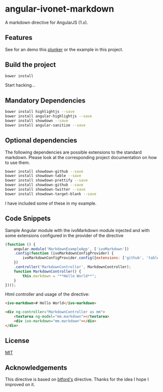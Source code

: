 # angular-ivonet-markdown

A markdown directive for AngularJS (1.x). 

## Features

See for an demo this [plunker]() or the example in this project.

## Build the project

```sh
bower install
```

Start hacking...

## Mandatory Dependencies

```sh
bower install highlightjs --save
bower install angular-highlightjs --save
bower install showdown --save
bower install angular-sanitize --save
```

## Optional dependencies

The following dependencies are possible extensions to the standard markdown.
Please look at the corresponding project documentation on how to use them.

```sh
bower install showdown-github --save
bower install showdown-table --save
bower install showdown-prettify --save
bower install showdown-github --save
bower install showdown-twitter --save
bower install showdown-target-blank --save
```

I have included some of these in my example.


## Code Snippets

Sample Angular module with the ivoMarkdown module injected and with some 
extensions configured in the provider of the directive
```js
(function () {
    angular.module('MarkdownExampleApp', ['ivoMarkdown'])
    .config(function (ivoMarkdownConfigProvider) {
        ivoMarkdownConfigProvider.config({extensions: ['github', 'table']})
    })
    .controller('MarkdownController', MarkdownController);
    function MarkdownController() {
        this.markdown = "**Hello World**";
    }
})();
```

Html controller and usage of the directive:

```html
<ivo-markdown># Hello World</ivo-markdown>

<div ng-controller="MarkdownController as mm">
    <textarea ng-model="mm.markdown"></textarea>
    <div ivo-markdown="mm.markdown"></div>
</div>

```

## License

[MIT](MIT-LICENSE.txt)

## Acknowledgements
 
This directive is based on [btford's](https://github.com/btford/angular-markdown-directive) directive.
Thanks for the idea I hope I improved on it.

